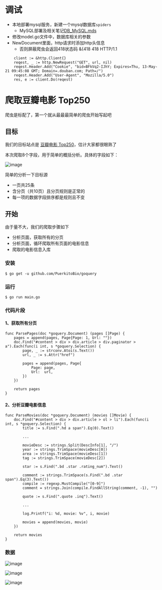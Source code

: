 # 调试

* 本地部署mysql服务，新建一个mysql数据库`spiders`
	- MySQL部署及相关笔记[DB_MySQL.mds](https://github.com/xiaodongQ/devNoteBackup/blob/master/%E5%90%84%E8%AF%AD%E8%A8%80%E8%AE%B0%E5%BD%95/DB_MySQL.md)
* 修改model.go文件中，数据库相关的参数
* NewDocument里面，http请求时添加http头信息
	-  否则屏蔽爬虫会返回418状态码 &{418  418 HTTP/1.1

```golang
	client := &http.Client{}
	reqest, _ := http.NewRequest("GET", url, nil)
	reqest.Header.Add("Cookie", "bid=BFkVq2-IJhY; Expires=Thu, 13-May-21 09:45:08 GMT; Domain=.douban.com; Path=/")
	reqest.Header.Add("User-Agent", "Mozilla/5.0")
	res, e := client.Do(reqest)
```


# 爬取豆瓣电影 Top250

爬虫是标配了，第一个就从最最最简单的爬虫开始写起吧

## 目标

我们的目标站点是 [豆瓣电影 Top250](https://movie.douban.com/top250)，估计大家都很眼熟了

本次爬取8个字段，用于简单的概括分析。具体的字段如下：

![image](https://i.loli.net/2018/03/20/5ab11596b8810.png)

简单的分析一下目标源
- 一页共25条
- 含分页（共10页）且分页规则是正常的
- 每一项的数据字段排序都是规则且不变

## 开始

由于量不大，我们的爬取步骤如下
- 分析页面，获取所有的分页
- 分析页面，循环爬取所有页面的电影信息
- 爬取的电影信息入库

### 安装
```
$ go get -u github.com/PuerkitoBio/goquery
```

### 运行
```
$ go run main.go
```

### 代码片段

#### 1、获取所有分页
```
func ParsePages(doc *goquery.Document) (pages []Page) {
	pages = append(pages, Page{Page: 1, Url: ""})
	doc.Find("#content > div > div.article > div.paginator > a").Each(func(i int, s *goquery.Selection) {
		page, _ := strconv.Atoi(s.Text())
		url, _ := s.Attr("href")

		pages = append(pages, Page{
			Page: page,
			Url:  url,
		})
	})

	return pages
}
```

#### 2、分析豆瓣电影信息
```
func ParseMovies(doc *goquery.Document) (movies []Movie) {
	doc.Find("#content > div > div.article > ol > li").Each(func(i int, s *goquery.Selection) {
		title := s.Find(".hd a span").Eq(0).Text()

		...

		movieDesc := strings.Split(DescInfo[1], "/")
		year := strings.TrimSpace(movieDesc[0])
		area := strings.TrimSpace(movieDesc[1])
		tag := strings.TrimSpace(movieDesc[2])

		star := s.Find(".bd .star .rating_num").Text()

		comment := strings.TrimSpace(s.Find(".bd .star span").Eq(3).Text())
		compile := regexp.MustCompile("[0-9]")
		comment = strings.Join(compile.FindAllString(comment, -1), "")

		quote := s.Find(".quote .inq").Text()

		...

		log.Printf("i: %d, movie: %v", i, movie)

		movies = append(movies, movie)
	})

	return movies
}
```


### 数据
![image](https://i.loli.net/2018/03/21/5ab1309594741.png)

![image](https://i.loli.net/2018/03/21/5ab131ca582f8.png)

![image](https://i.loli.net/2018/03/21/5ab130d3a00d9.png)